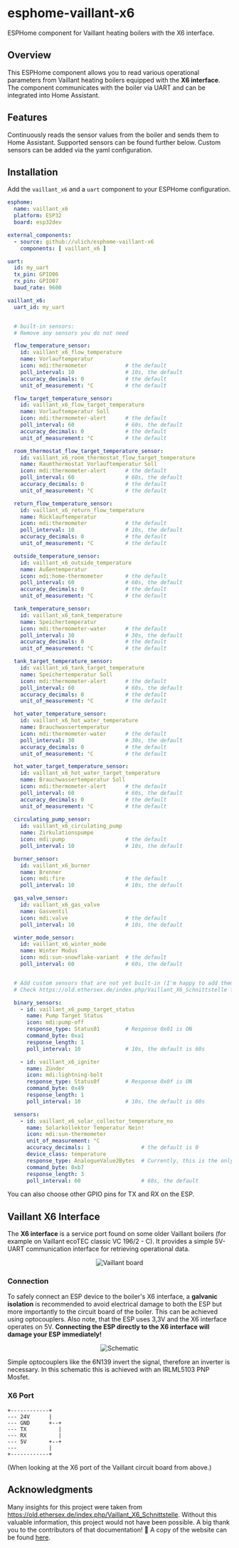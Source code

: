 # esphome-vaillant-x6  

ESPHome component for Vaillant heating boilers with the X6 interface.  


## Overview  

This ESPHome component allows you to read various operational parameters from Vaillant heating boilers equipped with the **X6 interface**. The component communicates with the boiler via UART and can be integrated into Home Assistant.  


## Features  

Continuously reads the sensor values from the boiler and sends them to Home Assistant.
Supported sensors can be found further below. Custom sensors can be added via the yaml configuration.


## Installation  

Add the `vaillant_x6` and a `uart` component to your ESPHome configuration.

```yaml
esphome:
  name: vaillant_x6
  platform: ESP32
  board: esp32dev

external_components:
  - source: github://ulich/esphome-vaillant-x6
    components: [ vaillant_x6 ]

uart:
  id: my_uart
  tx_pin: GPIO06
  rx_pin: GPIO07
  baud_rate: 9600

vaillant_x6:
  uart_id: my_uart


  # built-in sensors:
  # Remove any sensors you do not need

  flow_temperature_sensor:
    id: vaillant_x6_flow_temperature
    name: Vorlauftemperatur
    icon: mdi:thermometer            # the default
    poll_interval: 10                # 10s, the default
    accuracy_decimals: 0             # the default
    unit_of_measurement: °C          # the default

  flow_target_temperature_sensor:
    id: vaillant_x6_flow_target_temperature
    name: Vorlauftemperatur Soll
    icon: mdi:thermometer-alert      # the default
    poll_interval: 60                # 60s, the default
    accuracy_decimals: 0             # the default
    unit_of_measurement: °C          # the default

  room_thermostat_flow_target_temperature_sensor:
    id: vaillant_x6_room_thermostat_flow_target_temperature
    name: Raumthermostat Vorlauftemperatur Soll
    icon: mdi:thermometer-alert      # the default
    poll_interval: 60                # 60s, the default
    accuracy_decimals: 0             # the default
    unit_of_measurement: °C          # the default

  return_flow_temperature_sensor:
    id: vaillant_x6_return_flow_temperature
    name: Rücklauftemperatur
    icon: mdi:thermometer            # the default
    poll_interval: 10                # 10s, the default
    accuracy_decimals: 0             # the default
    unit_of_measurement: °C          # the default

  outside_temperature_sensor:
    id: vaillant_x6_outside_temperature
    name: Außentemperatur
    icon: mdi:home-thermometer       # the default
    poll_interval: 60                # 60s, the default
    accuracy_decimals: 0             # the default
    unit_of_measurement: °C          # the default

  tank_temperature_sensor:
    id: vaillant_x6_tank_temperature
    name: Speichertemperatur
    icon: mdi:thermometer-water      # the default
    poll_interval: 30                # 30s, the default
    accuracy_decimals: 0             # the default
    unit_of_measurement: °C          # the default

  tank_target_temperature_sensor:
    id: vaillant_x6_tank_target_temperature
    name: Speichertemperatur Soll
    icon: mdi:thermometer-alert      # the default
    poll_interval: 60                # 60s, the default
    accuracy_decimals: 0             # the default
    unit_of_measurement: °C          # the default

  hot_water_temperature_sensor:
    id: vaillant_x6_hot_water_temperature
    name: Brauchwassertemperatur
    icon: mdi:thermometer-water      # the default
    poll_interval: 30                # 30s, the default
    accuracy_decimals: 0             # the default
    unit_of_measurement: °C          # the default

  hot_water_target_temperature_sensor:
    id: vaillant_x6_hot_water_target_temperature
    name: Brauchwassertemperatur Soll
    icon: mdi:thermometer-alert      # the default
    poll_interval: 60                # 60s, the default
    accuracy_decimals: 0             # the default
    unit_of_measurement: °C          # the default
    
  circulating_pump_sensor:
    id: vaillant_x6_circulating_pump
    name: Zirkulationspumpe
    icon: mdi:pump                   # the default
    poll_interval: 10                # 10s, the default

  burner_sensor:
    id: vaillant_x6_burner
    name: Brenner
    icon: mdi:fire                   # the default
    poll_interval: 10                # 10s, the default

  gas_valve_sensor:
    id: vaillant_x6_gas_valve
    name: Gasventil
    icon: mdi:valve                  # the default
    poll_interval: 10                # 10s, the default

  winter_mode_sensor:
    id: vaillant_x6_winter_mode
    name: Winter Modus
    icon: mdi:sun-snowflake-variant  # the default
    poll_interval: 60                # 60s, the default


  # Add custom sensors that are not yet built-in (I'm happy to add them, just create an issue or PR).
  # Check https://old.ethersex.de/index.php/Vaillant_X6_Schnittstelle for possible commands

  binary_sensors:
    - id: vaillant_x6_pump_target_status
      name: Pump Target Status
      icon: mdi:pump-off
      response_type: Status01        # Response 0x01 is ON
      command_byte: 0xa1
      response_length: 1
      poll_interval: 10              # 10s, the default is 60s

    - id: vaillant_x6_igniter
      name: Zünder
      icon: mdi:lightning-bolt
      response_type: Status0f        # Response 0x0f is ON
      command_byte: 0x49
      response_length: 1
      poll_interval: 10              # 10s, the default is 60s

  sensors:
    - id: vaillant_x6_solar_collector_temperature_no
      name: Solarkollektor Temperatur Nein!
      icon: mdi:sun-thermometer
      unit_of_measurement: °C
      accuracy_decimals: 1                # the default is 0
      device_class: temperature
      response_type: AnalogueValue2Bytes  # Currently, this is the only allowed value. Can also be used with more than 2 response bytes, only the first 2 response bytes will be interpreted
      command_byte: 0xb7
      response_length: 3
      poll_interval: 60                   # 60s, the default
```

You can also choose other GPIO pins for TX and RX on the ESP.


## Vaillant X6 Interface  

The **X6 interface** is a service port found on some older Vaillant boilers (for example on Vaillant ecoTEC classic VC 196/2 - C). It provides a simple 5V-UART communication interface for retrieving operational data.

<p align="center">
  <img src="./doc/vaillant-board.jpg" alt="Vaillant board"/>
</p>


### Connection  

To safely connect an ESP device to the boiler's X6 interface, a **galvanic isolation** is recommended to avoid electrical damage to both the ESP but more importantly to the circuit board of the boiler. This can be achieved using optocouplers. Also note, that the ESP uses 3,3V and the X6 interface operates on 5V. **Connecting the ESP directly to the X6 interface will damage your ESP immediately!**

<p align="center">
  <img src="./doc/schematic.png" alt="Schematic"/>
</p>

Simple optocouplers like the 6N139 invert the signal, therefore an inverter is necessary. In this schematic this is achieved with an IRLML5103 PNP Mosfet.

### X6 Port

```
+------------+
--- 24V      |
--- GND      +--+
--- TX          |
--- RX          |
--- 5V       +--+
---          |
+------------+
```
(When looking at the X6 port of the Vaillant circuit board from above.)


## Acknowledgments

Many insights for this project were taken from https://old.ethersex.de/index.php/Vaillant_X6_Schnittstelle. Without this valuable information, this project would not have been possible. A big thank you to the contributors of that documentation! 🙌 A copy of the website can be found [here](./doc/Vaillant%20X6%20Schnittstelle%20–%20Ethersex_Wiki.pdf).
